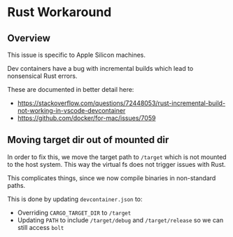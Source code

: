 # Rust Workaround

## Overview

This issue is specific to Apple Silicon machines.

Dev containers have a bug with incremental builds which lead to nonsensical Rust errors.

These are documented in better detail here:

- https://stackoverflow.com/questions/72448053/rust-incremental-build-not-working-in-vscode-devcontainer
- https://github.com/docker/for-mac/issues/7059

## Moving target dir out of mounted dir

In order to fix this, we move the target path to `/target` which is not mounted to the host system. This way
the virtual fs does not trigger issues with Rust.

This complicates things, since we now compile binaries in non-standard paths.

This is done by updating `devcontainer.json` to:

- Overriding `CARGO_TARGET_DIR` to `/target`
- Updating `PATH` to include `/target/debug` and `/target/release` so we can still access `bolt`
